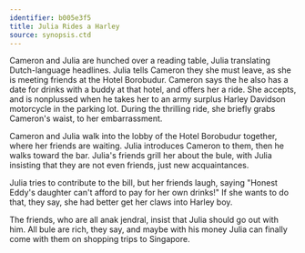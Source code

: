 ```yaml
---
identifier: b005e3f5
title: Julia Rides a Harley
source: synopsis.ctd 
---
```

Cameron and Julia are hunched over a reading table, Julia translating
Dutch-language headlines. Julia tells Cameron they she must leave, as
she is meeting friends at the Hotel Borobudur. Cameron says the he also
has a date for drinks with a buddy at that hotel, and offers her a ride.
She accepts, and is nonplussed when he takes her to an army surplus
Harley Davidson motorcycle in the parking lot. During the thrilling
ride, she briefly grabs Cameron's waist, to her embarrassment.

Cameron and Julia walk into the lobby of the Hotel Borobudur together,
where her friends are waiting. Julia introduces Cameron to them, then he
walks toward the bar. Julia's friends grill her about the bule, with
Julia insisting that they are not even friends, just new acquaintances.

Julia tries to contribute to the bill, but her friends laugh, saying
"Honest Eddy's daughter can't afford to pay for her own drinks!" If she
wants to do that, they say, she had better get her claws into Harley
boy.

The friends, who are all anak jendral, insist that Julia should go out
with him. All bule are rich, they say, and maybe with his money Julia
can finally come with them on shopping trips to Singapore.
